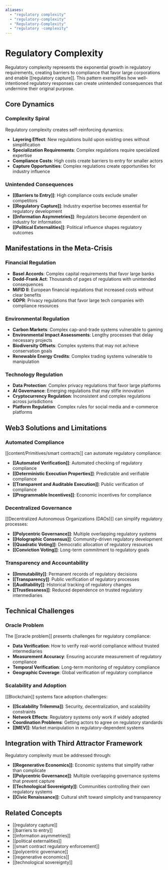 ```yaml
---
aliases:
  - "regulatory complexity"
  - "regulatory-complexity"
  - "Regulatory-Complexity"
  - "regulatory -complexity"
---
```


# Regulatory Complexity

Regulatory complexity represents the exponential growth in regulatory requirements, creating barriers to compliance that favor large corporations and enable [[regulatory capture]]. This pattern exemplifies how well-intentioned regulatory responses can create unintended consequences that undermine their original purpose.

## Core Dynamics

### Complexity Spiral
Regulatory complexity creates self-reinforcing dynamics:
- **Layering Effect**: New regulations build upon existing ones without simplification
- **Specialization Requirements**: Complex regulations require specialized expertise
- **Compliance Costs**: High costs create barriers to entry for smaller actors
- **Capture Opportunities**: Complex regulations create opportunities for industry influence

### Unintended Consequences
- **[[Barriers to Entry]]**: High compliance costs exclude smaller competitors
- **[[Regulatory Capture]]**: Industry expertise becomes essential for regulatory development
- **[[Information Asymmetries]]**: Regulators become dependent on industry for information
- **[[Political Externalities]]**: Political influence shapes regulatory outcomes

## Manifestations in the Meta-Crisis

### Financial Regulation
- **Basel Accords**: Complex capital requirements that favor large banks
- **Dodd-Frank Act**: Thousands of pages of regulations with unintended consequences
- **MiFID II**: European financial regulations that increased costs without clear benefits
- **GDPR**: Privacy regulations that favor large tech companies with compliance resources

### Environmental Regulation
- **Carbon Markets**: Complex cap-and-trade systems vulnerable to gaming
- **Environmental Impact Assessments**: Lengthy processes that delay necessary projects
- **Biodiversity Offsets**: Complex systems that may not achieve conservation goals
- **Renewable Energy Credits**: Complex trading systems vulnerable to manipulation

### Technology Regulation
- **Data Protection**: Complex privacy regulations that favor large platforms
- **AI Governance**: Emerging regulations that may stifle innovation
- **Cryptocurrency Regulation**: Inconsistent and complex regulations across jurisdictions
- **Platform Regulation**: Complex rules for social media and e-commerce platforms

## Web3 Solutions and Limitations

### Automated Compliance
[[content/Primitives/smart contracts]] can automate regulatory compliance:
- **[[Automated Verification]]**: Automated checking of regulatory compliance
- **[[Deterministic Execution Properties]]**: Predictable and verifiable compliance
- **[[Transparent and Auditable Execution]]**: Public verification of compliance
- **[[Programmable Incentives]]**: Economic incentives for compliance

### Decentralized Governance
[[Decentralized Autonomous Organizations (DAOs)]] can simplify regulatory processes:
- **[[Polycentric Governance]]**: Multiple overlapping regulatory systems
- **[[Holographic Consensus]]**: Community-driven regulatory development
- **[[Quadratic Voting]]**: Democratic allocation of regulatory resources
- **[[Conviction Voting]]**: Long-term commitment to regulatory goals

### Transparency and Accountability
- **[[Immutability]]**: Permanent records of regulatory decisions
- **[[Transparency]]**: Public verification of regulatory processes
- **[[Auditability]]**: Historical tracking of regulatory changes
- **[[Trustlessness]]**: Reduced dependence on trusted regulatory intermediaries

## Technical Challenges

### Oracle Problem
The [[oracle problem]] presents challenges for regulatory compliance:
- **Data Verification**: How to verify real-world compliance without trusted intermediaries
- **Measurement Accuracy**: Ensuring accurate measurement of regulatory compliance
- **Temporal Verification**: Long-term monitoring of regulatory compliance
- **Geographic Coverage**: Global verification of regulatory compliance

### Scalability and Adoption
[[Blockchain]] systems face adoption challenges:
- **[[Scalability Trilemma]]**: Security, decentralization, and scalability constraints
- **Network Effects**: Regulatory systems only work if widely adopted
- **Coordination Problems**: Getting actors to agree on regulatory standards
- **[[MEV]]**: Market manipulation in regulatory-dependent systems

## Integration with Third Attractor Framework

Regulatory complexity must be addressed through:
- **[[Regenerative Economics]]**: Economic systems that simplify rather than complicate
- **[[Polycentric Governance]]**: Multiple overlapping governance systems that prevent capture
- **[[Technological Sovereignty]]**: Communities controlling their own regulatory systems
- **[[Civic Renaissance]]**: Cultural shift toward simplicity and transparency

## Related Concepts
- [[regulatory capture]]
- [[barriers to entry]]
- [[information asymmetries]]
- [[political externalities]]
- [[smart contract regulatory enforcement]]
- [[polycentric governance]]
- [[regenerative economics]]
- [[technological sovereignty]]